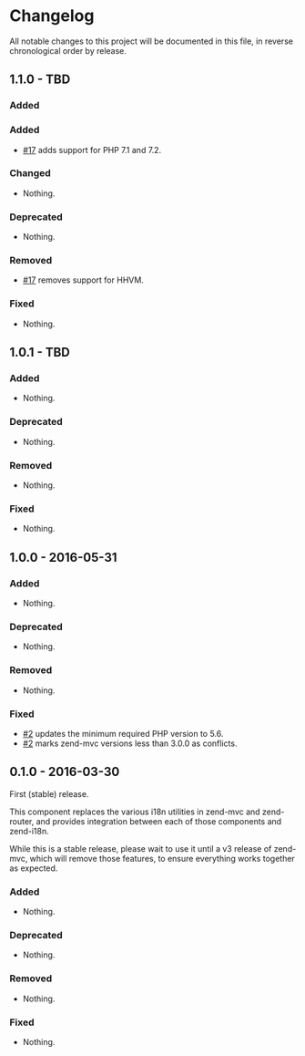 # Changelog

All notable changes to this project will be documented in this file, in reverse chronological order by release.

## 1.1.0 - TBD

### Added

### Added

- [#17](https://github.com/zendframework/zend-mvc-i18n/pull/17) adds support for PHP 7.1 and 7.2.

### Changed

- Nothing.

### Deprecated

- Nothing.

### Removed

- [#17](https://github.com/zendframework/zend-mvc-i18n/pull/17) removes support for HHVM.

### Fixed

- Nothing.

## 1.0.1 - TBD

### Added

- Nothing.

### Deprecated

- Nothing.

### Removed

- Nothing.

### Fixed

- Nothing.

## 1.0.0 - 2016-05-31

### Added

- Nothing.

### Deprecated

- Nothing.

### Removed

- Nothing.

### Fixed

- [#2](https://github.com/zendframework/zend-mvc-i18n/pull/2) updates the
  minimum required PHP version to 5.6.
- [#2](https://github.com/zendframework/zend-mvc-i18n/pull/2) marks zend-mvc
  versions less than 3.0.0 as conflicts.

## 0.1.0 - 2016-03-30

First (stable) release.

This component replaces the various i18n utilities in zend-mvc and zend-router,
and provides integration between each of those components and zend-i18n.

While this is a stable release, please wait to use it until a v3 release of
zend-mvc, which will remove those features, to ensure everything works together
as expected.

### Added

- Nothing.

### Deprecated

- Nothing.

### Removed

- Nothing.

### Fixed

- Nothing.
